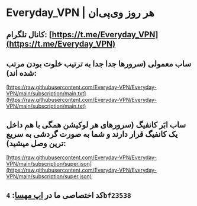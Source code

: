 # Everyday_VPN | هر روز وی‌پی‌ان

## کانال تلگرام: [https://t.me/Everyday_VPN](https://t.me/Everyday_VPN)
## ساب معمولی (سرورها جدا جدا به ترتیب خلوت بودن مرتب شده اند):

[https://raw.githubusercontent.com/Everyday-VPN/Everyday-VPN/main/subscription/main.txt](https://raw.githubusercontent.com/Everyday-VPN/Everyday-VPN/main/subscription/main.txt)

## ساب ابَر کانفیگ (سرورهای هر لوکیشن همگی با هم داخل یک کانفیگ قرار دارند و شما به صورت گردشی به سریع ترین وصل میشید):

[https://raw.githubusercontent.com/Everyday-VPN/Everyday-VPN/main/subscription/super.json](https://raw.githubusercontent.com/Everyday-VPN/Everyday-VPN/main/subscription/super.json)

## کد اختصاصی ما در [اپ مهسا](https://play.google.com/store/apps/details?id=com.MahsaNet.MahsaNG): `4bf23538`

